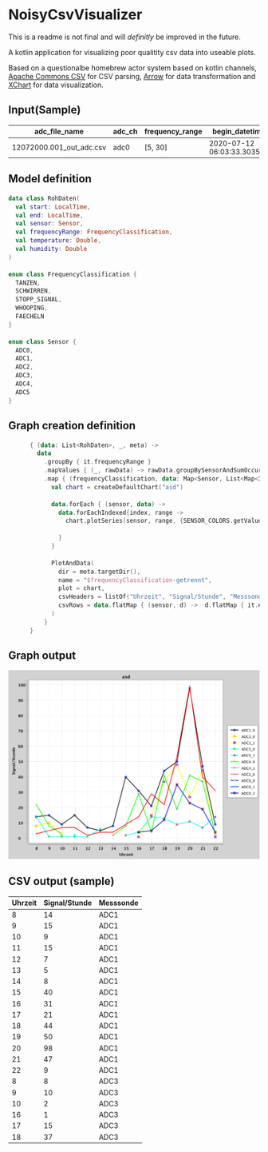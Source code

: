 # NoisyCsvVisualizer

This is a readme is not final and will *definitly* be improved in the future.

A kotlin application for visualizing poor qualitity csv data into useable plots. 

Based on a questionalbe homebrew actor system based on kotlin channels, [Apache Commons CSV](https://commons.apache.org/proper/commons-csv/) for CSV parsing, [Arrow](https://github.com/arrow-kt/arrow) for data transformation and [XChart](https://github.com/knowm/XChart) for data visualization.



## Input(Sample)
|adc_file_name           |adc_ch|frequency_range|begin_datetime_utc           |end_datetime_utc             |duration_s       |begin_i|end_i|f_signal          |f_signal_diffs_time_mean|time_accuracy      |sample_f|sig_abs_power     |umweltspaeher_id|utc_tim |utc_date  |temp_in  |humidity_in|load_cell0|load_cell1|load_cell2|gps_sync_time|gps_lat      |gps_lon       |gps__|gps_|gps_altitude|temp_out |hum_out  |temp_cpu|stm32_uuid               |load_cell0_kg|load_cell1_kg|load_cell2_kg|weight_all_kg|fio_temperature|fio_humidity|fio_pressure|fio_dewPoint|fio_windSpeed|fio_windBearing|fio_cloudCover|fio_uvIndex|fio_visibility|
|------------------------|------|---------------|-----------------------------|-----------------------------|-----------------|-------|-----|------------------|------------------------|-------------------|--------|------------------|----------------|--------|----------|---------|-----------|----------|----------|----------|-------------|-------------|--------------|-----|----|------------|---------|---------|--------|-------------------------|-------------|-------------|-------------|-------------|---------------|------------|------------|------------|-------------|---------------|--------------|-----------|--------------|
|12072000.001_out_adc.csv|adc0  |[5, 30]        |2020-07-12 06:03:33.303508992|2020-07-12 06:03:34.178714624|0.875414617203008|87     |92   |21.939020872012385|1.7227867928766143      |0.17508292344060156|5422    |113605722116.11168|15              |06:03:19|12.07.2020|33.888535|47.539276  |8405804   |8320944   |8886645   |60019        | 5227.41892 N| 01317.76349 E|1    |8   | 44.0 M     |20.135521|17.200287|74.33371|1638445892749579875966768|8405804      |8320944      |8886645      |256.1339     |10.75          |0.96        |1026.0      |10.13       |2.37         |300.0          |0.01          |0.0        |16.093        |

## Model definition

```kotlin
data class RohDaten(
  val start: LocalTime,
  val end: LocalTime,
  val sensor: Sensor,
  val frequencyRange: FrequencyClassification,
  val temperature: Double,
  val humidity: Double
)

enum class FrequencyClassification {
  TANZEN,
  SCHWIRREN,
  STOPP_SIGNAL,
  WHOOPING,
  FAECHELN
}

enum class Sensor {
  ADC0,
  ADC1,
  ADC2,
  ADC3,
  ADC4,
  ADC5
}
```
## Graph creation definition
```kotlin
      { (data: List<RohDaten>, _, meta) ->
        data
          .groupBy { it.frequencyRange }
          .mapValues { (_, rawData) -> rawData.groupBySensorAndSumOccurenceInEachHourSeperateIntoFrames() }
          .map { (frequencyClassification, data: Map<Sensor, List<Map<Int, Int>>>) ->
            val chart = createDefaultChart("asd")

            data.forEach { (sensor, data) ->
              data.forEachIndexed{index, range ->
                chart.plotSeries(sensor, range, {SENSOR_COLORS.getValue(sensor)}, index)

              }
            }

            PlotAndData(
              dir = meta.targetDir(),
              name = "$frequencyClassification-getrennt",
              plot = chart,
              csvHeaders = listOf("Uhrzeit", "Signal/Stunde", "Messsonde"),
              csvRows = data.flatMap { (sensor, d) ->  d.flatMap { it.entries.map { listOf(it.key, it.value, sensor.name) } }}
            )
          }
      }
```
## Graph output
![Graph](https://github.com/maxmesserich93/NoisyCsvVisualizer/blob/master/SCHWIRREN-getrennt.png)

## CSV output (sample)

|Uhrzeit                 |Signal/Stunde|Messsonde|
|------------------------|-------------|---------|
|8                       |14           |ADC1     |
|9                       |15           |ADC1     |
|10                      |9            |ADC1     |
|11                      |15           |ADC1     |
|12                      |7            |ADC1     |
|13                      |5            |ADC1     |
|14                      |8            |ADC1     |
|15                      |40           |ADC1     |
|16                      |31           |ADC1     |
|17                      |21           |ADC1     |
|18                      |44           |ADC1     |
|19                      |50           |ADC1     |
|20                      |98           |ADC1     |
|21                      |47           |ADC1     |
|22                      |9            |ADC1     |
|8                       |8            |ADC3     |
|9                       |10           |ADC3     |
|10                      |2            |ADC3     |
|16                      |1            |ADC3     |
|17                      |15           |ADC3     |
|18                      |37           |ADC3     |




